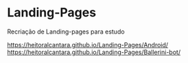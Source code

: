 # Landing-Pages
 Recriação de Landing-pages para estudo

https://heitoralcantara.github.io/Landing-Pages/Android/
https://heitoralcantara.github.io/Landing-Pages/Ballerini-bot/
